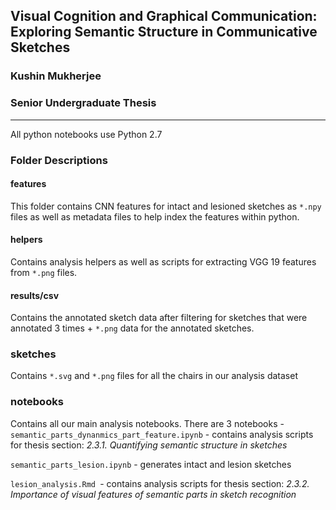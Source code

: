 ## Visual Cognition and Graphical Communication: Exploring Semantic Structure in Communicative Sketches
### Kushin Mukherjee
### Senior Undergraduate Thesis

-------

All python notebooks use Python 2.7

### Folder Descriptions

#### features 
This folder contains CNN features for intact and lesioned sketches as `*.npy` files as well as metadata files to help index the features within python.

#### helpers
Contains analysis helpers as well as scripts for extracting VGG 19 features from `*.png` files.

#### results/csv

Contains the annotated sketch data after filtering for sketches that were annotated 3 times + `*.png` data for the annotated sketches.

### sketches

Contains `*.svg` and `*.png` files for all the chairs in our analysis dataset

### notebooks

Contains all our main analysis notebooks. There are 3 notebooks -
`semantic_parts_dynanmics_part_feature.ipynb` - contains analysis scripts for thesis section: _*2.3.1.	Quantifying semantic structure in sketches*_


`semantic_parts_lesion.ipynb` - generates intact and lesion sketches

`lesion_analysis.Rmd `- contains analysis scripts for thesis section: _*2.3.2.	Importance of visual features of semantic parts in sketch recognition*_


